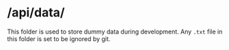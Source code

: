 # /api/data/

This folder is used to store dummy data during development. Any `.txt` file in this folder is set to be ignored by git.